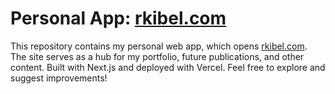 # Personal App: [rkibel.com](https://rkibel.com)

This repository contains my personal web app, which opens [rkibel.com](https://rkibel.com). The site serves as a hub for my portfolio, future publications, and other content. Built with Next.js and deployed with Vercel. Feel free to explore and suggest improvements!
